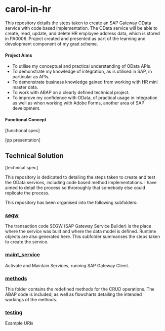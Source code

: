 # carol-in-hr

This repository details the steps taken to create an SAP Gateway OData service with code based implementation. The OData service will be able to create, read, update, and delete HR employee address data, which is stored in PA0006. Project created and presented as part of the learning and development component of my grad scheme.

#### Project Aims

* To utilise my conceptual and practical understanding of OData APIs.
* To demonstrate my knowledge of integration, as is utilised in SAP, in particular as APIs.
* To demonstrate business knowledge gained from working with HR mini master data.
* To work with ABAP on a clearly defined technical project.
* To improve my confidence with OData, of practical usage in integration as well as when working with Adobe Forms, another area of SAP development.

#### Functional Concept

[functional spec] 

[pp presentation]

## Technical Solution

[technical spec]

This repository is dedicated to detailing the steps taken to create and test the OData services, including code based method implementations. I have aimed to detail the process so throroughly that somebody else could replicate the process. 

This repository has been organised into the following subfolders:

### [segw][1]

The transaction code SEGW (SAP Gateway Service Builder) is the place where the service was built and where the data model is defined. Runtime objects are also generated here. This subfolder summarises the steps taken to create the service.

### [maint_service][2]

Activate and Maintain Services, running SAP Gateway Client.

### [methods][3]

This folder contains the redefined methods for the CRUD operations. The ABAP code is included, as well as flowcharts detailing the intended workings of the methods.

### [testing][4]

Example URIs

[1]: https://github.com/kubrickzirconia/carol-in-hr/tree/master/segw
[2]: https://github.com/kubrickzirconia/carol-in-hr/tree/master/maint_service
[3]: https://github.com/kubrickzirconia/carol-in-hr/tree/master/methods
[4]: https://github.com/kubrickzirconia/carol-in-hr/tree/master/testing
